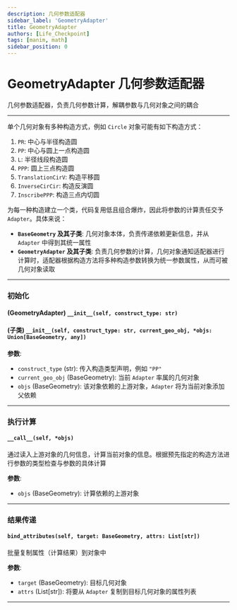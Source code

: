 ```yaml
---
description: 几何参数适配器
sidebar_label: 'GeometryAdapter'
title: GeometryAdapter
authors: [Life_Checkpoint]
tags: [manim, math]
sidebar_position: 0
---
```


# GeometryAdapter 几何参数适配器

几何参数适配器，负责几何参数计算，解耦参数与几何对象之间的耦合

---

单个几何对象有多种构造方式，例如 `Circle` 对象可能有如下构造方式：

1. `PR`: 中心与半径构造圆
2. `PP`: 中心与圆上一点构造圆
3. `L`: 半径线段构造圆
4. `PPP`: 圆上三点构造圆
5. `TranslationCirV`: 构造平移圆
6. `InverseCirCir`: 构造反演圆
7. `InscribePPP`: 构造三点内切圆

为每一种构造建立一个类，代码复用低且组合爆炸，因此将参数的计算责任交予 `Adapter`。具体来说：

 - **`BaseGeometry` 及其子类**: 几何对象本体，负责传递依赖更新信息，并从 `Adapter` 中得到其统一属性
 - **`GeometryAdapter` 及其子类**: 负责几何参数的计算，几何对象通知适配器进行计算时，适配器根据构造方法将多种构造参数转换为统一参数属性，从而可被几何对象读取

---

### 初始化

#### (GeometryAdapter) `__init__(self, construct_type: str)`

#### (子类) `__init__(self, construct_type: str, current_geo_obj, *objs: Union[BaseGeometry, any])`

**参数**:
 - `construct_type` (str): 传入构造类型声明，例如 `"PP"`
 - `current_geo_obj` (BaseGeometry): 当前 `Adapter` 率属的几何对象
 - `objs` (BaseGeometry): 该对象依赖的上游对象，`Adapter` 将为当前对象添加父依赖

---

### 执行计算

#### `__call__(self, *objs)`

通过读入上游对象的几何信息，计算当前对象的信息。根据预先指定的构造方法进行参数的类型检查与参数的具体计算

**参数**:
 - `objs` (BaseGeometry): 计算依赖的上游对象

---

### 结果传递

#### `bind_attributes(self, target: BaseGeometry, attrs: List[str])`

批量复制属性（计算结果）到对象中

**参数**:
 - `target` (BaseGeometry): 目标几何对象
 - `attrs` (List[str]): 将要从 `Adapter` 复制到目标几何对象的属性列表

---